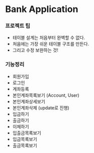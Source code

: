 # Bank Application

### 프로젝트 팁
- 테이블 설계는 처음부터 완벽할 수 없다.
- 처음에는 가장 쉬운 테이블 구조를 만든다.
- 그리고 수정 보완하는 것!

### 기능정리
- 회원가입
- 로그인
- 계좌등록
- 본인계좌목록보기 (Account, User)
- 본인계좌상세보기 
- 본인계좌삭제 (update로 진행)
- 입금하기
- 출금하기
- 이체하기
- 입출금목록보기
- 입금목록보기
- 출금목록보기